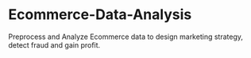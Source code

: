 # Ecommerce-Data-Analysis
Preprocess and Analyze Ecommerce data to design marketing strategy, detect fraud and gain profit.
